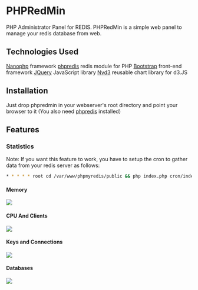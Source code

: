 PHPRedMin
=========

PHP Administrator Panel for REDIS. PHPRedMin is a simple web panel to manage your redis database from web.

## Technologies Used

[Nanophp](https://github.com/sasanrose/NanoPHP) framework
[phpredis](https://github.com/nicolasff/phpredis) redis module for PHP
[Bootstrap](http://twitter.github.com/bootstrap) front-end framework
[JQuery](http://jquery.com/) JavaScript library
[Nvd3](https://github.com/novus/nvd3) reusable chart library for d3.JS

## Installation

Just drop phpredmin in your webserver's root directory and point your browser to it (You also need [phpredis](https://github.com/nicolasff/phpredis) installed)

## Features

### Statistics

Note: If you want this feature to work, you have to setup the cron to gather data from your redis server as follows:

```bash
* * * * * root cd /var/www/phpmyredis/public && php index.php cron/index
```

#### Memory

![](http://dl.dropbox.com/u/5413590/memoryphpredmin.jpg)

#### CPU And Clients

![](http://dl.dropbox.com/u/5413590/cpuphpredmin.jpg)

#### Keys and Connections

![](http://dl.dropbox.com/u/5413590/keyspacephpredmin.jpg)

#### Databases

![](http://dl.dropbox.com/u/5413590/dbkeysphpredmin.jpg)
